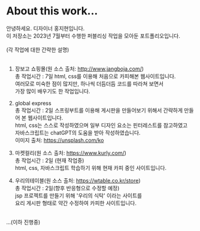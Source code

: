 # About this work...<br>
안녕하세요. 디자이너 홍지현입니다.<br>
이 저장소는 2023년 7월부터 수행한 퍼블리싱 작업을 모아둔 포트폴리오입니다.<br>
<br>
(각 작업에 대한 간략한 설명)<br>
<br>
1. 장보고 쇼핑몰(원 소스 출처: http://www.jangboja.com/)<br>
   총 작업시간 : 7일
   html, css를 이용해 처음으로 카피해본 웹사이트입니다.<br>
   여러모로 미숙한 점이 많지만, 하나씩 더듬더듬 코드를 따라쳐 보면서<br>
   가장 많이 배우기도 한 작업입니다.<br>

2. global express<br>
   총 작업시간 : 2일
   스프링부트를 이용해 게시판을 만들어보기 위해서 간략하게 만들어 본 웹사이트입니다.<br>
   html, css는 스스로 작성하였으며 일부 디자인 요소는 핀터레스트를 참고하였고<br>
   자바스크립트는 chatGPT의 도움을 받아 작성하였습니다.<br>
   이미지 출처: https://unsplash.com/ko<br>
   
3. 마켓컬리(원 소스 출처: https://www.kurly.com/)<br>
   총 작업시간 : 2일 (현재 작업중)<br>
   html, css, 자바스크립트 학습하기 위해 현재 카피 중인 사이트입니다.<br>

4. 우리의테이블(원 소스 출처: https://wtable.co.kr/store)<br>
   총 작업시간 : 2일(향후 반응형으로 수정할 예정)<br>
   jsp 프로젝트를 만들기 위해 '우리의 식탁' 이라는 사이트를<br>
   요리 게시판 형태로 약간 수정하여 카피한 사이트입니다.<br>
   
<br>
   ...(이하 진행중)
